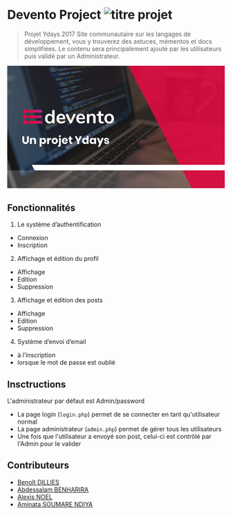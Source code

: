 # Devento Project ![titre projet](https://img.shields.io/badge/Devento-Project-e70841.svg)

> Projet Ydays 2017 Site communautaire sur les langages de développement, vous y trouverez des astuces, mémentos et docs simplifiées. Le contenu sera principalement ajouté par les utilisateurs puis validé par un Administrateur.

![screen projet](pics/pic.png)

## Fonctionnalités


1. Le système d’authentification
 * Connexion
 * Inscription
2. Affichage et édition du profil
 * Affichage
 * Edition
 * Suppression
3. Affichage et édition des posts
 * Affichage
 * Edition
 * Suppression
4. Système d’envoi d’email
 * à l’inscription
 * lorsque le mot de passe est oublié

## Insctructions

L'administrateur par défaut est Admin/password

* La page login (`login.php`) permet de se connecter en tant qu'utilisateur normal
* La page administrateur (`admin.php`) permet de gérer tous les utilisateurs
* Une fois que l'utilisateur a envoyé son post, celui-ci est contrôlé par l'Admin pour le valider

## Contributeurs

* [Benoît DILLIES](https://github.com/BenoitDls)
* [Abdessalam BENHARIRA](https://github.com/Abdessalam98)
* [Alexis NOEL](https://github.com/AlexisNFDV)
* [Aminata SOUMARE NDIYA ](https://github.com/mamy98)
